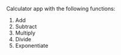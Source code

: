 Calculator app with the following functions:

1. Add
2. Subtract
3. Multiply
4. Divide
5. Exponentiate
